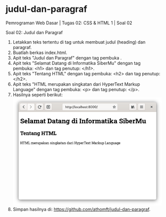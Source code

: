 # judul-dan-paragraf
Pemrograman Web Dasar | Tugas 02: CSS &amp; HTML 1 | Soal 02

Soal 02: Judul dan Paragraf
1. Letakkan teks tertentu di tag untuk membuat judul (heading) dan paragraf.
2. Buatlah berkas index.html.
3. Apit teks "Judul dan Paragraf" dengan tag pembuka <title> dan tag penutup </title>.
4. Apit teks "Selamat Datang di Informatika SiberMu" dengan tag pembuka: &lt;h1&gt; dan tag penutup: &lt;/h1&gt;.
5. Apit teks "Tentang HTML" dengan tag pembuka: &lt;h2&gt; dan tag penutup: &lt;/h2&gt;.
6. Apit teks "HTML merupakan singkatan dari HyperText Markup Language" dengan tag pembuka: &lt;p&gt; dan tag penutup: &lt;/p&gt;.
7. Hasilnya seperti berikut:
   <img src="https://github.com/athomft/judul-dan-paragraf/blob/main/judul-dan-paragraf.png" alt="memulai-dengan-html">
8. Simpan hasilnya di: https://github.com/athomft/judul-dan-paragraf.
